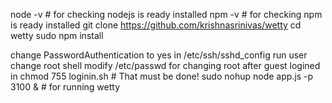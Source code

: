 node -v # for checking nodejs is ready installed
npm -v # for checking npm is ready installed
git clone https://github.com/krishnasrinivas/wetty
cd wetty
sudo npm install
 
change PasswordAuthentication to yes in /etc/ssh/sshd_config
run user change root shell
modify /etc/passwd for changing root after guest logined in
chmod 755 loginin.sh # That must be done!
sudo nohup node app.js -p 3100 & # for running wetty
